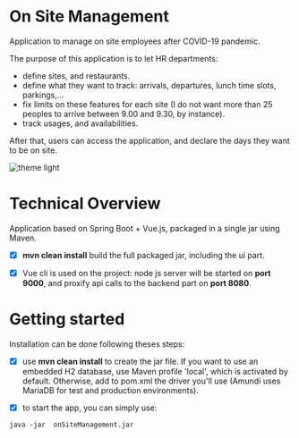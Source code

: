 # On Site Management

Application to manage on site employees after COVID-19 pandemic. 

The purpose of this application is to let HR departments: 

- define sites, and restaurants.
- define what they want to track: arrivals, departures, lunch time slots, parkings,...
- fix limits on these features for each site (I do not want more than 25 peoples to arrive between 9.00 and 9.30, by instance).
- track usages, and availabilities.

After that, users can access the application, and declare the days they want to be on site. 

![theme light](https://live.staticflickr.com/65535/49934851166_a70d074fd9_k.jpg)


# Technical Overview

Application based on Spring Boot + Vue.js, packaged in a single jar using Maven.



- [x] **mvn clean install** build the full packaged jar, including the ui part.
- [x] Vue cli is used on the project: node js server will be started on **port 9000**, and proxify api calls to the backend part on **port 8080**.


# Getting started


Installation can be done following theses steps: 
- [x] use **mvn clean install** to create the jar file. If you want to use an embedded H2 database, use Maven profile 'local', which is activated by default. Otherwise, add to pom.xml the driver you'll use (Amundi uses MariaDB for test and production environments).
- [x] to start the app, you can simply use:


`java -jar  onSiteManagement.jar`

